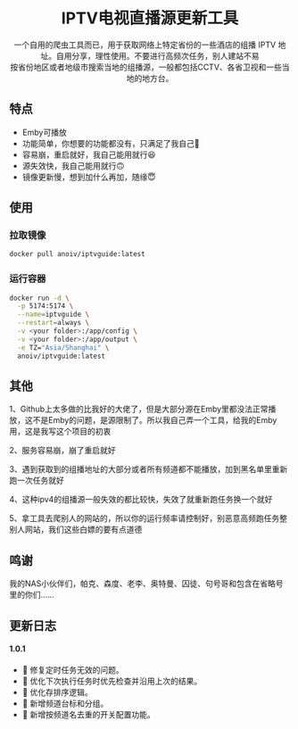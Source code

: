 <div align="center">
  <h1 align="center">IPTV电视直播源更新工具</h1>
</div>

<div align="center">一个自用的爬虫工具而已，用于获取网络上特定省份的一些酒店的组播 IPTV 地址。自用分享，理性使用。不要进行高频次任务，别人建站不易</div>
<div align="center">按省份地区或者地级市搜索当地的组播源，一般都包括CCTV、各省卫视和一些当地的地方台。</div>


## 特点

- Emby可播放
- 功能简单，你想要的功能都没有，只满足了我自己🤣
- 容易崩，重启就好，我自己能用就行😆
- 源失效快，我自己能用就行🙃
- 镜像更新慢，想到加什么再加，随缘😇

## 使用

### 拉取镜像
```bash
docker pull anoiv/iptvguide:latest
```
### 运行容器

```bash
docker run -d \
  -p 5174:5174 \
  --name=iptvguide \
  --restart=always \
  -v <your folder>:/app/config \
  -v <your folder>:/app/output \
  -e TZ="Asia/Shanghai" \
  anoiv/iptvguide:latest
```

## 其他

1、Github上太多做的比我好的大佬了，但是大部分源在Emby里都没法正常播放，这不是Emby的问题，是源限制了。所以我自己弄一个工具，给我的Emby用，这是我写这个项目的初衷

2、服务容易崩，崩了重启就好

3、遇到获取到的组播地址的大部分或者所有频道都不能播放，加到黑名单里重新跑一次任务就好

4、这种ipv4的组播源一般失效的都比较快，失效了就重新跑任务换一个就好

5、拿工具去爬别人的网站的，所以你的运行频率请控制好，别恶意高频跑任务整别人网站，我们这些白嫖的要有点道德

## 鸣谢

我的NAS小伙伴们，帕克、森度、老李、奥特曼、囚徒、句号哥和包含在省略号里的你们......

## 更新日志

#### 1.0.1

- 🐞 修复定时任务无效的问题。
- 🌟 优化下次执行任务时优先检查并沿用上次的结果。
- 🌟 优化存排序逻辑。
- 🎉 新增频道台标和分组。
- 🎉 新增按频道名去重的开关配置功能。
